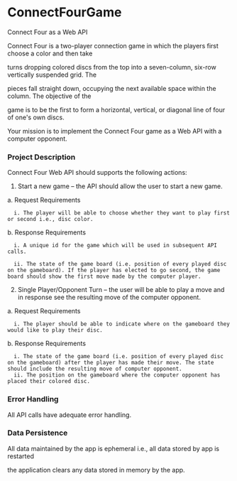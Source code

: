 # ConnectFourGame
Connect Four as a Web API

Connect Four is a two-player connection game in which the players first choose a color and then take

turns dropping colored discs from the top into a seven-column, six-row vertically suspended grid. The

pieces fall straight down, occupying the next available space within the column. The objective of the

game is to be the first to form a horizontal, vertical, or diagonal line of four of one's own discs.

Your mission is to implement the Connect Four game as a Web API with a computer opponent.

### Project Description

Connect Four Web API should supports the following actions:

1. Start a new game – the API should allow the user to start a new game.

  a. Request Requirements

      i. The player will be able to choose whether they want to play first or second i.e., disc color.

  b. Response Requirements

      i. A unique id for the game which will be used in subsequent API calls.

      ii. The state of the game board (i.e. position of every played disc on the gameboard). If the player has elected to go second, the game board should show the first move made by the computer player.

2. Single Player/Opponent Turn – the user will be able to play a move and in response see the resulting move of the computer opponent.

  a. Request Requirements

      i. The player should be able to indicate where on the gameboard they would like to play their disc.

  b. Response Requirements

      i. The state of the game board (i.e. position of every played disc on the gameboard) after the player has made their move. The state should include the resulting move of computer opponent.
      ii. The position on the gameboard where the computer opponent has placed their colored disc.

### Error Handling

All API calls have adequate error handling.

### Data Persistence

All data maintained by the app is ephemeral i.e.,  all data stored by app is restarted

the application clears any data stored in memory by the app.
